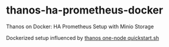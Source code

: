 # thanos-ha-prometheus-docker
Thanos on Docker: HA Prometheus Setup with Minio Storage

Dockerized setup influenced by [thanos one-node quickstart.sh](https://github.com/thanos-io/thanos/blob/46e5f45044d49c6440aca93f1b81b8163c974501/scripts/quickstart.sh)
